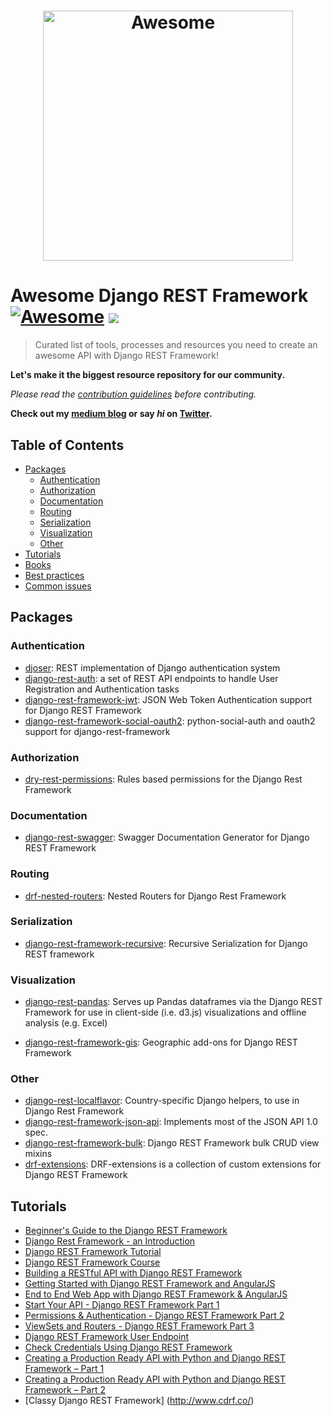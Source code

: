<h1 align="center">
	<img width="400" src="https://cdn.rawgit.com/sindresorhus/awesome/master/media/logo.svg" alt="Awesome">
</h1>

# Awesome Django REST Framework [![Awesome](https://cdn.rawgit.com/sindresorhus/awesome/d7305f38d29fed78fa85652e3a63e154dd8e8829/media/badge.svg)](https://github.com/sindresorhus/awesome) ![](https://img.shields.io/badge/nioperas06-approved-brightgreen.svg)

> Curated list of tools, processes and resources you need to create an awesome API with Django REST Framework!

**Let's make it the biggest resource repository for our community.**

*Please read the [contribution guidelines](contributing.md) before contributing.*

**Check out my [medium blog](https://medium.com/@nioperas06/) or say *hi* on [Twitter](https://twitter.com/nioperas06).**

## Table of Contents

- [Packages](#packages)
  - [Authentication](#authentification)
  - [Authorization](#authorization)
  - [Documentation](#documentation)
  - [Routing](#routing)
  - [Serialization](#serialization)
  - [Visualization](#visualization)
  - [Other](#other)
- [Tutorials](#tutorials)
- [Books](#books)
- [Best practices](#bestpractices)
- [Common issues](#commonissues)

## Packages

  ### Authentication
  * [djoser](https://github.com/sunscrapers/djoser): REST implementation of Django authentication system
  * [django-rest-auth](https://github.com/Tivix/django-rest-auth/): a set of REST API endpoints to handle User Registration and Authentication tasks
  * [django-rest-framework-jwt](https://github.com/GetBlimp/django-rest-framework-jwt/): JSON Web Token Authentication support for Django REST Framework
  * [django-rest-framework-social-oauth2](https://github.com/PhilipGarnero/django-rest-framework-social-oauth2): python-social-auth and oauth2 support for django-rest-framework

  ### Authorization

  * [dry-rest-permissions](https://github.com/dbkaplan/dry-rest-permissions): Rules based permissions for the Django Rest Framework

  ### Documentation
  * [django-rest-swagger](https://github.com/marcgibbons/django-rest-swagger): Swagger Documentation Generator for Django REST Framework

  ### Routing

  * [drf-nested-routers](https://github.com/alanjds/drf-nested-routers): Nested Routers for Django Rest Framework

  ### Serialization
  * [django-rest-framework-recursive](https://github.com/heywbj/django-rest-framework-recursive/): Recursive Serialization for Django REST framework

  ### Visualization

  * [django-rest-pandas](https://github.com/wq/django-rest-pandas): Serves up Pandas dataframes via the Django REST Framework for use in client-side (i.e. d3.js) visualizations and offline analysis (e.g. Excel)

  * [django-rest-framework-gis](https://github.com/djangonauts/django-rest-framework-gis): Geographic add-ons for Django REST Framework

  ### Other
  * [django-rest-localflavor](https://github.com/gilsondev/django-rest-localflavor/): Country-specific Django helpers, to use in Django Rest Framework
  * [django-rest-framework-json-api](https://github.com/django-json-api/django-rest-framework-json-api): Implements most of the JSON API 1.0 spec.
  * [django-rest-framework-bulk](https://github.com/miki725/django-rest-framework-bulk): Django REST Framework bulk CRUD view mixins
  * [drf-extensions](https://github.com/chibisov/drf-extensions): DRF-extensions is a collection of custom extensions for Django REST Framework

  ## Tutorials
  * [Beginner's Guide to the Django REST Framework](https://code.tutsplus.com/tutorials/beginners-guide-to-the-django-rest-framework--cms-19786)
  * [Django Rest Framework - an Introduction](https://realpython.com/blog/python/django-rest-framework-quick-start/)
  * [Django REST Framework Tutorial](https://tests4geeks.com/django-rest-framework-tutorial/)
  * [Django REST Framework Course](https://teamtreehouse.com/library/django-rest-framework)
  * [Building a RESTful API with Django REST Framework](http://agiliq.com/blog/2014/12/building-a-restful-api-with-django-rest-framework/)
  * [Getting Started with Django REST Framework and AngularJS](http://blog.kevinastone.com/getting-started-with-django-rest-framework-and-angularjs.html)
  * [End to End Web App with Django REST Framework & AngularJS](http://mourafiq.com/2013/07/01/end-to-end-web-app-with-django-angular-1.html)
  * [Start Your API - Django REST Framework Part 1](https://godjango.com/41-start-your-api-django-rest-framework-part-1/)
  * [Permissions & Authentication - Django REST Framework Part 2](https://godjango.com/43-permissions-authentication-django-rest-framework-part-2/)
  * [ViewSets and Routers - Django REST Framework Part 3](https://godjango.com/45-viewsets-and-routers-django-rest-framework-part-3/)
  * [Django REST Framework User Endpoint](http://richardtier.com/2014/02/25/django-rest-framework-user-endpoint/)
  * [Check Credentials Using Django REST Framework](http://richardtier.com/2014/03/06/110/)
  * [Creating a Production Ready API with Python and Django REST Framework – Part 1](https://www.andreagrandi.it/2016/09/28/creating-production-ready-api-python-django-rest-framework-part-1/)
  * [Creating a Production Ready API with Python and Django REST Framework – Part 2](https://www.andreagrandi.it/2016/10/01/creating-a-production-ready-api-with-python-and-django-rest-framework-part-2/)
  * [Classy Django REST Framework] (http://www.cdrf.co/)
